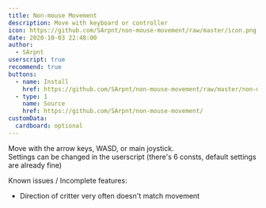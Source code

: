 ```yaml
---
title: Non-mouse Movement
description: Move with keyboard or controller
icon: https://github.com/SArpnt/non-mouse-movement/raw/master/icon.png
date: 2020-10-03 22:48:00
author:
  - SArpnt
userscript: true
recommend: true
buttons:
  - name: Install
    href: https://github.com/SArpnt/non-mouse-movement/raw/master/non-mouse-movement.user.js
  - type: 1
    name: Source
    href: https://github.com/SArpnt/non-mouse-movement/
customData:
  cardboard: optional
---
```

Move with the arrow keys, WASD, or main joystick.\
Settings can be changed in the userscript (there's 6 consts, default settings are already fine)

Known issues / Incomplete features:
* Direction of critter very often doesn't match movement